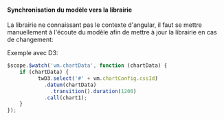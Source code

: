 
#### Synchronisation du modèle vers la librairie

La librairie ne connaissant pas le contexte d'angular, il faut se mettre manuellement à l'écoute du modèle afin de mettre à jour la librairie en cas de changement:

Exemple avec D3:

``` js
$scope.$watch('vm.chartData', function (chartData) {
    if (chartData) {
          twD3.select('#' + vm.chartConfig.cssId)
            .datum(chartData)
              .transition().duration(1200)
            .call(chart1);
    }
});
```
